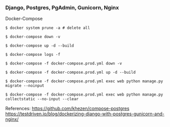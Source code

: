 ### Django, Postgres, PgAdmin, Gunicorn, Nginx

Docker-Compose

    $ docker system prune -a # delete all

    $ docker-compose down -v

    $ docker-compose up -d --build

    $ docker-compose logs -f

    $ docker-compose -f docker-compose.prod.yml down -v

    $ docker-compose -f docker-compose.prod.yml up -d --build

    $ docker-compose -f docker-compose.prod.yml exec web python manage.py migrate --noinput

    $ docker-compose -f docker-compose.prod.yml exec web python manage.py collectstatic --no-input --clear


References:
    https://github.com/khezen/compose-postgres
    https://testdriven.io/blog/dockerizing-django-with-postgres-gunicorn-and-nginx/
    